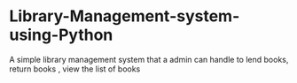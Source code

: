 # Library-Management-system-using-Python
A simple library management system that a admin can handle to lend books, return books , view the list of books  
